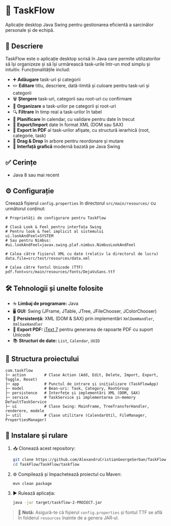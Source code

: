 # 🚀 TaskFlow

Aplicație desktop Java Swing pentru gestionarea eficientă a sarcinălor personale și de echipă.

## 📝 Descriere

TaskFlow este o aplicație desktop scrisă în Java care permite utilizatorilor să își organizeze și să își urmărească task-urile într-un mod simplu și intuitiv. Funcționalitățile includ:

- ➕ **Adăugare** task-uri și categorii  
- ✏️ **Editare** titlu, descriere, dată-limită și culoare pentru task-uri și categorii  
- 🗑️ **Ștergere** task-uri, categorii sau root-uri cu confirmare  
- 📂 **Organizare** a task-urilor pe categorii și root-uri  
- 🔍 **Filtrare** în timp real a task-urilor în tabel  
- 📅 **Planificare** în calendar, cu validare pentru date în trecut  
- 🔄 **Export/Import** date în format XML (DOM sau SAX)  
- 📄 **Export în PDF** al task-urilor afișate, cu structură ierarhică (root, categorie, task)  
- 🔀 **Drag & Drop** în arbore pentru reordonare și mutare  
- 🎨 **Interfață grafică** modernă bazată pe Java Swing  

## ✅ Cerințe

- Java 8 sau mai recent

## ⚙️ Configurație

Creează fișierul `config.properties` în directorul `src/main/resources/` cu următorul conținut:

```properties
# Proprietăți de configurare pentru TaskFlow

# Clasă Look & Feel pentru interfața Swing
# Pentru look & feel implicit al sistemului
ui.lookAndFeel=SYSTEM
# Sau pentru Nimbus:
#ui.lookAndFeel=javax.swing.plaf.nimbus.NimbusLookAndFeel

# Calea către fișierul XML cu date (relativ la directorul de lucru)
data.file=src/test/resources/data.xml

# Calea către fontul Unicode (TTF)
pdf.font=src/main/resources/fonts/DejaVuSans.ttf
```

## 🛠️ Tehnologii și unelte folosite

- ☕ **Limbaj de programare:** Java  
- 🖥️ **GUI:** Swing (JFrame, JTable, JTree, JFileChooser, JColorChooser)  
- 💾 **Persistență:** XML (DOM & SAX) prin implementări `XmlDomHandler`, `XmlSaxHandler`  
- 📄 **Export PDF:** [iText 7](https://itextpdf.com/) pentru generarea de rapoarte PDF cu suport Unicode  
- 📚 **Structuri de date:** `List`, `Calendar`, `UUID`  

## 📂 Structura proiectului

```
com.taskflow
├─ action        # Clase Action (Add, Edit, Delete, Import, Export, Toggle, Reset)
├─ app           # Punctul de intrare și inițializare (TaskFlowApp)
├─ model         # Bean-uri: Task, Category, RootGroup
├─ persistence   # Interfețe și implementări XML (DOM, SAX)
├─ service       # TaskService și implementarea in-memory DefaultTaskService
├─ ui            # Clase Swing: MainFrame, TreeTransferHandler, renderere, modele
├─ util          # Clase utilitare (CalendarUtil, FileManager, PropertiesManager)
```

## 🚀 Instalare și rulare

1. 📥 Clonează acest repository:  
   ```bash
   git clone https://github.com/AlexandruCristianGeorgeSerban/TaskFlow.git
   cd TaskFlow/TaskFlow/taskflow
   ```
2. ⚙️ Compilează și împachetează proiectul cu Maven:  
   ```bash
   mvn clean package
   ```
3. ▶️ Rulează aplicația:  
   ```bash
   java -jar target/taskflow-2-PROIECT.jar
   ```

> 🔔 **Notă:** Asigură-te că fișierul `config.properties` și fontul TTF se află în folderul `resources` înainte de a genera JAR‑ul.
